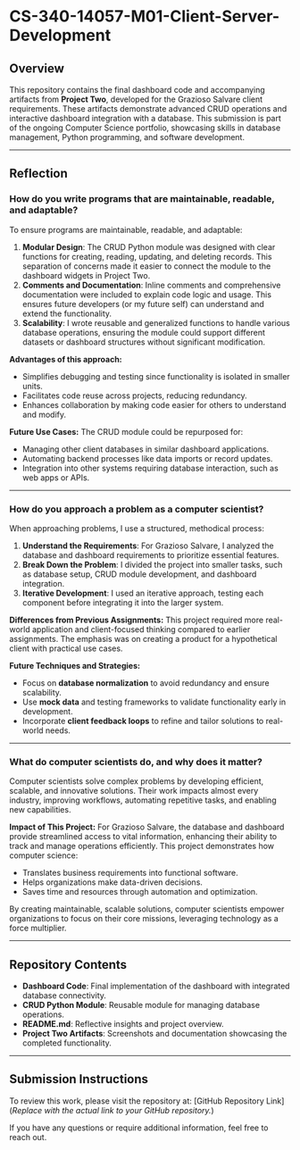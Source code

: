 # CS-340-14057-M01-Client-Server-Development

## Overview

This repository contains the final dashboard code and accompanying artifacts from **Project Two**, developed for the Grazioso Salvare client requirements. These artifacts demonstrate advanced CRUD operations and interactive dashboard integration with a database. This submission is part of the ongoing Computer Science portfolio, showcasing skills in database management, Python programming, and software development.

---

## Reflection

### How do you write programs that are maintainable, readable, and adaptable?
To ensure programs are maintainable, readable, and adaptable:
1. **Modular Design**: The CRUD Python module was designed with clear functions for creating, reading, updating, and deleting records. This separation of concerns made it easier to connect the module to the dashboard widgets in Project Two.
2. **Comments and Documentation**: Inline comments and comprehensive documentation were included to explain code logic and usage. This ensures future developers (or my future self) can understand and extend the functionality.
3. **Scalability**: I wrote reusable and generalized functions to handle various database operations, ensuring the module could support different datasets or dashboard structures without significant modification.

**Advantages of this approach:**
- Simplifies debugging and testing since functionality is isolated in smaller units.
- Facilitates code reuse across projects, reducing redundancy.
- Enhances collaboration by making code easier for others to understand and modify.

**Future Use Cases:**
The CRUD module could be repurposed for:
- Managing other client databases in similar dashboard applications.
- Automating backend processes like data imports or record updates.
- Integration into other systems requiring database interaction, such as web apps or APIs.

---

### How do you approach a problem as a computer scientist?
When approaching problems, I use a structured, methodical process:
1. **Understand the Requirements**: For Grazioso Salvare, I analyzed the database and dashboard requirements to prioritize essential features.
2. **Break Down the Problem**: I divided the project into smaller tasks, such as database setup, CRUD module development, and dashboard integration.
3. **Iterative Development**: I used an iterative approach, testing each component before integrating it into the larger system.

**Differences from Previous Assignments:**
This project required more real-world application and client-focused thinking compared to earlier assignments. The emphasis was on creating a product for a hypothetical client with practical use cases.

**Future Techniques and Strategies:**
- Focus on **database normalization** to avoid redundancy and ensure scalability.
- Use **mock data** and testing frameworks to validate functionality early in development.
- Incorporate **client feedback loops** to refine and tailor solutions to real-world needs.

---

### What do computer scientists do, and why does it matter?
Computer scientists solve complex problems by developing efficient, scalable, and innovative solutions. Their work impacts almost every industry, improving workflows, automating repetitive tasks, and enabling new capabilities.

**Impact of This Project:**
For Grazioso Salvare, the database and dashboard provide streamlined access to vital information, enhancing their ability to track and manage operations efficiently. This project demonstrates how computer science:
- Translates business requirements into functional software.
- Helps organizations make data-driven decisions.
- Saves time and resources through automation and optimization.

By creating maintainable, scalable solutions, computer scientists empower organizations to focus on their core missions, leveraging technology as a force multiplier.

---

## Repository Contents
- **Dashboard Code**: Final implementation of the dashboard with integrated database connectivity.
- **CRUD Python Module**: Reusable module for managing database operations.
- **README.md**: Reflective insights and project overview.
- **Project Two Artifacts**: Screenshots and documentation showcasing the completed functionality.

---

## Submission Instructions
To review this work, please visit the repository at: [GitHub Repository Link]  
(*Replace with the actual link to your GitHub repository.*)

If you have any questions or require additional information, feel free to reach out.
